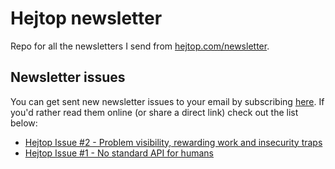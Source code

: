 # Hejtop newsletter
Repo for all the newsletters I send from [hejtop.com/newsletter](https://www.hejtop.com/newsletter).

## Newsletter issues
You can get sent new newsletter issues to your email by subscribing [here](http://hejtop.com/newsletter). If you'd rather read them online (or share a direct link) check out the list below:

* [Hejtop Issue #2 - Problem visibility, rewarding work and insecurity traps](https://htmlpreview.github.io/?https://github.com/adamblanchard/hejtop-newsletter/blob/main/issues/2-march-21-23.html)
* [Hejtop Issue #1 - No standard API for humans](https://htmlpreview.github.io/?https://github.com/adamblanchard/hejtop-newsletter/blob/main/issues/1-march-14-23.html)
